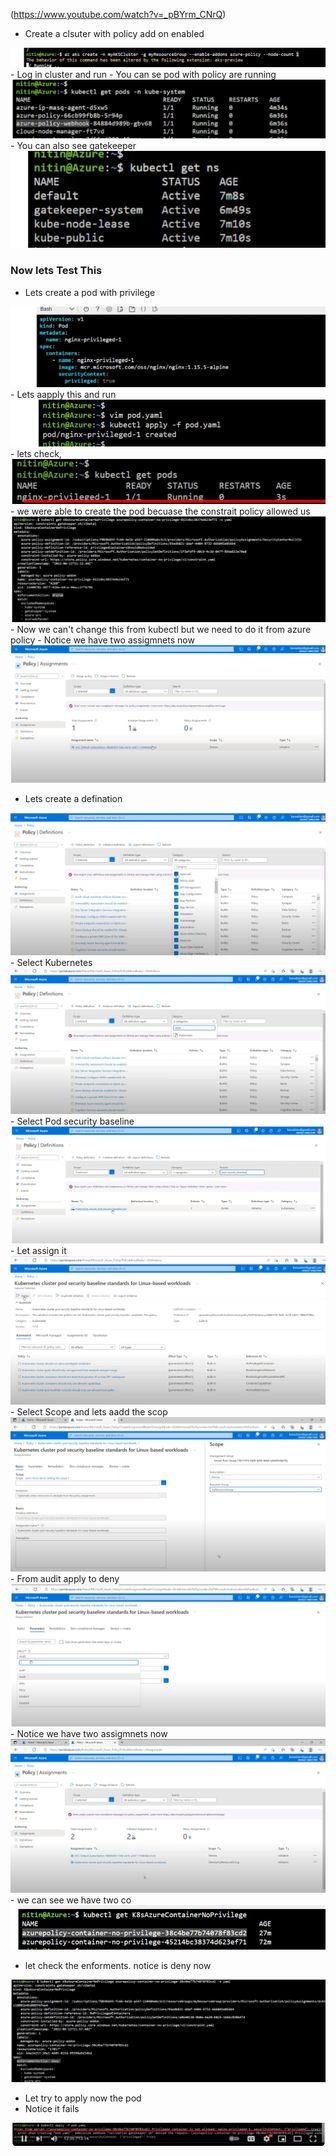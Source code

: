 (https://www.youtube.com/watch?v=_pBYrm_CNrQ)

- Create a clsuter with policy add on enabled 
<img src="images/a.png">
- Log in cluster and run 
- You can se pod with policy are running 
<img src="images/2.png">
- You can also see gatekeeper
<img src="images/3.png">

### Now lets Test This

- Lets create a pod with privilege 
<img src="images/4.png">
- Lets aapply this and run 
<img src="images/5.png">
- lets check,
<img src="images/6.png">
- we were able to create the pod becuase the constrait policy allowed us 
<img src="images/7.png">
- Now we can't change this from kubectl but we need to do it from azure policy 
- Notice we have two assigmnets now
<img src="images/20.png">


- Lets create a defination
<img src="images/8.png">
- Select Kubernetes 
<img src="images/9.png">
- Select Pod security baseline
<img src="images/10.png">
- Let assign it 
<img src="images/11.png">
- Select Scope and lets aadd the scop
<img src="images/12.png">
- From audit apply to deny
<img src="images/13.png">
- Notice we have two assigmnets now
<img src="images/15.png">
- we can see we have two co
<img src="images/16.png">

- let check the enforments. notice is deny now
<img src="images/17.png">


- Let try to apply now the pod
- Notice it fails 
<img src="images/18.png">